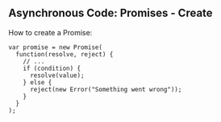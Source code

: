 ##  Asynchronous Code: Promises - Create

How to create a Promise:

    var promise = new Promise(
      function(resolve, reject) {
        // ...
        if (condition) {
          resolve(value);
        } else {
          reject(new Error("Something went wrong"));
        }
      }
    );

